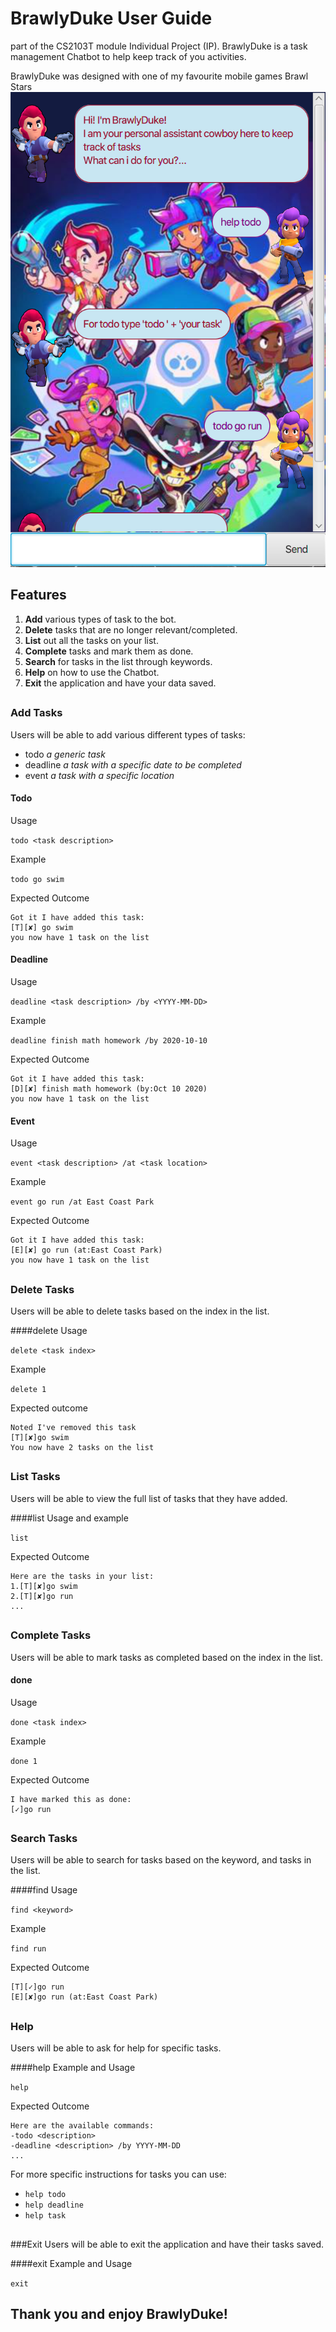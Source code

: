 # BrawlyDuke User Guide
part of the CS2103T module Individual Project (IP). 
BrawlyDuke is a task management Chatbot to help keep track of you activities.

BrawlyDuke was designed with one of my favourite mobile games Brawl Stars
![BrawlyDuke](Ui.png)

## Features 
1. **Add** various types of task to the bot.
2. **Delete** tasks that are no longer relevant/completed.
3. **List** out all the tasks on your list.
4. **Complete** tasks and mark them as done.
5. **Search** for tasks in the list through keywords.
6. **Help** on how to use the Chatbot.
7. **Exit** the application and have your data saved.
##



### Add Tasks
Users will be able to add various different types of tasks:
* todo _a generic task_
* deadline _a task with a specific date to be completed_
* event _a task with a specific location_


#### Todo

Usage

`todo <task description>`

Example

`todo go swim`

Expected Outcome
```
Got it I have added this task:
[T][✘] go swim
you now have 1 task on the list
```
#### Deadline
Usage

`deadline <task description> /by <YYYY-MM-DD>`

Example

`deadline finish math homework /by 2020-10-10`

Expected Outcome
```
Got it I have added this task:
[D][✘] finish math homework (by:Oct 10 2020)
you now have 1 task on the list
```
#### Event
Usage

`event <task description> /at <task location>`

Example

`event go run /at East Coast Park`

Expected Outcome
```
Got it I have added this task:
[E][✘] go run (at:East Coast Park)
you now have 1 task on the list
```
##

### Delete Tasks
Users will be able to delete tasks based on the index in the list.

####delete
Usage

 `delete <task index>`
 
Example
 
`delete 1`
 
Expected outcome
 
```
Noted I've removed this task
[T][✘]go swim
You now have 2 tasks on the list
```
##

### List Tasks
Users will be able to view the full list of tasks that they have added.

####list
Usage and example

`list`

Expected Outcome
```
Here are the tasks in your list:
1.[T][✘]go swim
2.[T][✘]go run
...
```
##

### Complete Tasks
Users will be able to mark tasks as completed based on the index in the list.

#### done

Usage

`done <task index>`

Example

`done 1`

Expected Outcome
```
I have marked this as done:
[✓]go run
```
##

### Search Tasks
Users will be able to search for tasks based on the keyword, and tasks in the list.

####find
Usage

`find <keyword>`

Example

`find run`

Expected Outcome
```
[T][✓]go run
[E][✘]go run (at:East Coast Park)
```
##

### Help
Users will be able to ask for help for specific tasks.

####help
Example and Usage

`help`

Expected Outcome
```
Here are the available commands:
-todo <description>
-deadline <description> /by YYYY-MM-DD
...
```
For more specific instructions for tasks you can use:
* `help todo`
* `help deadline`
* `help task`
##

###Exit
Users will be able to exit the application and have their tasks saved.

####exit
Example and Usage

`exit`
## Thank you and enjoy BrawlyDuke!


